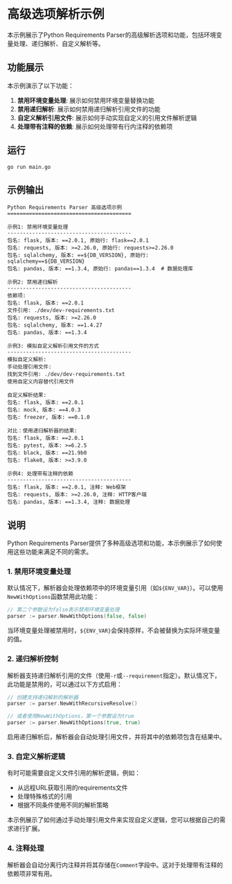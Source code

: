 # 高级选项解析示例

本示例展示了Python Requirements Parser的高级解析选项和功能，包括环境变量处理、递归解析、自定义解析等。

## 功能展示

本示例演示了以下功能：

1. **禁用环境变量处理**: 展示如何禁用环境变量替换功能
2. **禁用递归解析**: 展示如何禁用递归解析引用文件的功能 
3. **自定义解析引用文件**: 展示如何手动实现自定义的引用文件解析逻辑
4. **处理带有注释的依赖**: 展示如何处理带有行内注释的依赖项

## 运行

```
go run main.go
```

## 示例输出

```
Python Requirements Parser 高级选项示例
========================================

示例1: 禁用环境变量处理
----------------------------------------
包名: flask, 版本: ==2.0.1, 原始行: flask==2.0.1
包名: requests, 版本: >=2.26.0, 原始行: requests>=2.26.0
包名: sqlalchemy, 版本: ==${DB_VERSION}, 原始行: sqlalchemy==${DB_VERSION}
包名: pandas, 版本: ==1.3.4, 原始行: pandas==1.3.4  # 数据处理库

示例2: 禁用递归解析
----------------------------------------
依赖项:
包名: flask, 版本: ==2.0.1
文件引用: ./dev/dev-requirements.txt
包名: requests, 版本: >=2.26.0
包名: sqlalchemy, 版本: ==1.4.27
包名: pandas, 版本: ==1.3.4

示例3: 模拟自定义解析引用文件的方式
----------------------------------------
模拟自定义解析:
手动处理引用文件:
找到文件引用: ./dev/dev-requirements.txt
使用自定义内容替代引用文件

自定义解析结果:
包名: flask, 版本: ==2.0.1
包名: mock, 版本: ==4.0.3
包名: freezer, 版本: ==0.1.0

对比：使用递归解析器的结果:
包名: flask, 版本: ==2.0.1
包名: pytest, 版本: >=6.2.5
包名: black, 版本: ==21.9b0
包名: flake8, 版本: >=3.9.0

示例4: 处理带有注释的依赖
----------------------------------------
包名: flask, 版本: ==2.0.1, 注释: Web框架
包名: requests, 版本: >=2.26.0, 注释: HTTP客户端
包名: pandas, 版本: ==1.3.4, 注释: 数据处理
```

## 说明

Python Requirements Parser提供了多种高级选项和功能，本示例展示了如何使用这些功能来满足不同的需求。

### 1. 禁用环境变量处理

默认情况下，解析器会处理依赖项中的环境变量引用（如`${ENV_VAR}`）。可以使用`NewWithOptions`函数禁用此功能：

```go
// 第二个参数设为false表示禁用环境变量处理
parser := parser.NewWithOptions(false, false)
```

当环境变量处理被禁用时，`${ENV_VAR}`会保持原样，不会被替换为实际环境变量的值。

### 2. 递归解析控制

解析器支持递归解析引用的文件（使用`-r`或`--requirement`指定）。默认情况下，此功能是禁用的，可以通过以下方式启用：

```go
// 创建支持递归解析的解析器
parser := parser.NewWithRecursiveResolve()

// 或者使用NewWithOptions，第一个参数设为true
parser := parser.NewWithOptions(true, true)
```

启用递归解析后，解析器会自动处理引用文件，并将其中的依赖项包含在结果中。

### 3. 自定义解析逻辑

有时可能需要自定义文件引用的解析逻辑，例如：
- 从远程URL获取引用的requirements文件
- 处理特殊格式的引用
- 根据不同条件使用不同的解析策略

本示例展示了如何通过手动处理引用文件来实现自定义逻辑，您可以根据自己的需求进行扩展。

### 4. 注释处理

解析器会自动分离行内注释并将其存储在`Comment`字段中。这对于处理带有注释的依赖项非常有用。 